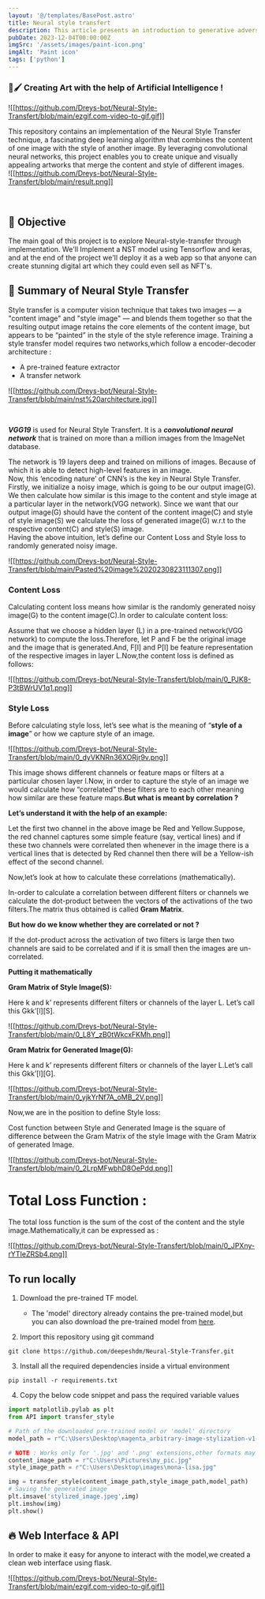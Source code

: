 ```yaml
---
layout: '@/templates/BasePost.astro'
title: Neural style transfert
description: This article presents an introduction to generative adversarial networks (GANs), a cutting-edge deep learning technique. GANs utilize an adversarial game between two neural networks to generate synthetic data.
pubDate: 2023-12-04T00:00:00Z
imgSrc: '/assets/images/paint-icon.png'
imgAlt: 'Paint icon'
tags: ['python']
---
```


### 🎨🖌 Creating Art with the help of Artificial Intelligence !

![[https://github.com/Dreys-bot/Neural-Style-Transfert/blob/main/ezgif.com-video-to-gif.gif]]

This repository contains an implementation of the Neural Style Transfer technique, a fascinating deep learning algorithm that combines the content of one image with the style of another image. By leveraging convolutional neural networks, this project enables you to create unique and visually appealing artworks that merge the content and style of different images.
<br> <!-- line break -->
![[https://github.com/Dreys-bot/Neural-Style-Transfert/blob/main/result.png]]

<br> <!-- line break -->


## 🎯 Objective 
The main goal of this project is to explore Neural-style-transfer through implementation. We'll Implement a NST model using Tensorflow and keras, and at the end of the project we'll deploy it as a web app so that anyone can create stunning digital art which they could even sell as NFT's.


## 📝 Summary of Neural Style Transfer

Style transfer is a computer vision technique that takes two images — a "content image" and "style image" — and blends them together so that the resulting output image retains the core elements of the content image, but appears to be “painted” in the style of the style reference image. Training a style transfer model requires two networks,which follow a encoder-decoder architecture : 
- A pre-trained feature extractor 
- A transfer network


![[https://github.com/Dreys-bot/Neural-Style-Transfert/blob/main/nst%20architecture.jpg]]

<br> <!-- line break -->



***VGG19*** is used for Neural Style Transfert. It is a ***convolutional neural network*** that is trained on more than a million images from the ImageNet database. 

The network is 19 layers deep and trained on millions of images. Because of which it is able to detect high-level features in an image.  
Now, this ‘encoding nature’ of CNN’s is the key in Neural Style Transfer. Firstly, we initialize a noisy image, which is going to be our output image(G). We then calculate how similar is this image to the content and style image at a particular layer in the network(VGG network). Since we want that our output image(G) should have the content of the content image(C) and style of style image(S) we calculate the loss of generated image(G) w.r.t to the respective content(C) and style(S) image.  
Having the above intuition, let’s define our Content Loss and Style loss to randomly generated noisy image.

![[https://github.com/Dreys-bot/Neural-Style-Transfert/blob/main/Pasted%20image%2020230823111307.png]]
<br> <!-- line break -->


### Content Loss

Calculating content loss means how similar is the randomly generated noisy image(G) to the content image(C).In order to calculate content loss:

Assume that we choose a hidden layer (L) in a pre-trained network(VGG network) to compute the loss.Therefore, let P and F be the original image and the image that is generated.And, F[l] and P[l] be feature representation of the respective images in layer L.Now,the content loss is defined as follows:

![[https://github.com/Dreys-bot/Neural-Style-Transfert/blob/main/0_PJK8-P3tBWrUV1q1.png]]

### Style Loss

Before calculating style loss, let’s see what is the meaning of “**style of a image**” or how we capture style of an image.

![[https://github.com/Dreys-bot/Neural-Style-Transfert/blob/main/0_dyVKNRn36XORjr9v.png]]


This image shows different channels or feature maps or filters at a particular chosen layer l.Now, in order to capture the style of an image we would calculate how “correlated” these filters are to each other meaning how similar are these feature maps.**But what is meant by correlation ?**

**Let’s understand it with the help of an example:**

Let the first two channel in the above image be Red and Yellow.Suppose, the red channel captures some simple feature (say, vertical lines) and if these two channels were correlated then whenever in the image there is a vertical lines that is detected by Red channel then there will be a Yellow-ish effect of the second channel.

Now,let’s look at how to calculate these correlations (mathematically).

In-order to calculate a correlation between different filters or channels we calculate the dot-product between the vectors of the activations of the two filters.The matrix thus obtained is called **Gram Matrix**.

**But how do we know whether they are correlated or not ?**

If the dot-product across the activation of two filters is large then two channels are said to be correlated and if it is small then the images are un-correlated.

**Putting it mathematically**

**Gram Matrix of Style Image(S):**

Here k and k’ represents different filters or channels of the layer L. Let’s call this Gkk’[l][S].

![[https://github.com/Dreys-bot/Neural-Style-Transfert/blob/main/0_L8Y_zB0tWkcxFKMh.png]]
                    

**Gram Matrix for Generated Image(G):**

Here k and k’ represents different filters or channels of the layer L.Let’s call this Gkk’[l][G].

![[https://github.com/Dreys-bot/Neural-Style-Transfert/blob/main/0_yjkYrNf7A_oMB_2V.png]]


Now,we are in the position to define Style loss:

Cost function between Style and Generated Image is the square of difference between the Gram Matrix of the style Image with the Gram Matrix of generated Image.

![[https://github.com/Dreys-bot/Neural-Style-Transfert/blob/main/0_2LrpMFwbhD8OePdd.png]]

# Total Loss Function :

The total loss function is the sum of the cost of the content and the style image.Mathematically,it can be expressed as :

![[https://github.com/Dreys-bot/Neural-Style-Transfert/blob/main/0_JPXny-rYTIeZRSb4.png]]


## To run locally

1. Download the pre-trained TF model.

    - The 'model' directory already contains the pre-trained model,but you can also download the pre-trained model from [here](https://tfhub.dev/google/magenta/arbitrary-image-stylization-v1-256/2).

2. Import this repository using git command
```
git clone https://github.com/deepeshdm/Neural-Style-Transfer.git
```
3. Install all the required dependencies inside a virtual environment
```
pip install -r requirements.txt
```
4. Copy the below code snippet and pass the required variable values
```python
import matplotlib.pylab as plt
from API import transfer_style

# Path of the downloaded pre-trained model or 'model' directory
model_path = r"C:\Users\Desktop\magenta_arbitrary-image-stylization-v1-256_2"

# NOTE : Works only for '.jpg' and '.png' extensions,other formats may give error
content_image_path = r"C:\Users\Pictures\my_pic.jpg"
style_image_path = r"C:\Users\Desktop\images\mona-lisa.jpg"

img = transfer_style(content_image_path,style_image_path,model_path)
# Saving the generated image
plt.imsave('stylized_image.jpeg',img)
plt.imshow(img)
plt.show()
```

## 🔥 Web Interface & API

In order to make it easy for anyone to interact with the model,we created a clean web interface using flask.

![[https://github.com/Dreys-bot/Neural-Style-Transfert/blob/main/ezgif.com-video-to-gif.gif]]















